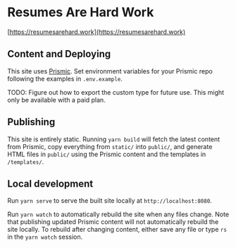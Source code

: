 # Resumes Are Hard Work

[https://resumesarehard.work](https://resumesarehard.work)

## Content and Deploying

This site uses [Prismic](https://prismic.io). Set environment variables for your Prismic repo following the examples in `.env.example`.

TODO: Figure out how to export the custom type for future use. This might only be available with a paid plan.

## Publishing

This site is entirely static. Running `yarn build` will fetch the latest content from Prismic, copy everything from `static/` into `public/`, and generate HTML files in `public/` using the Prismic content and the templates in `/templates/`.

## Local development

Run `yarn serve` to serve the built site locally at `http://localhost:8080`.

Run `yarn watch` to automatically rebuild the site when any files change. Note that publishing updated Prismic content will not automatically rebuild the site locally. To rebuild after changing content, either save any file or type `rs` in the `yarn watch` session.
